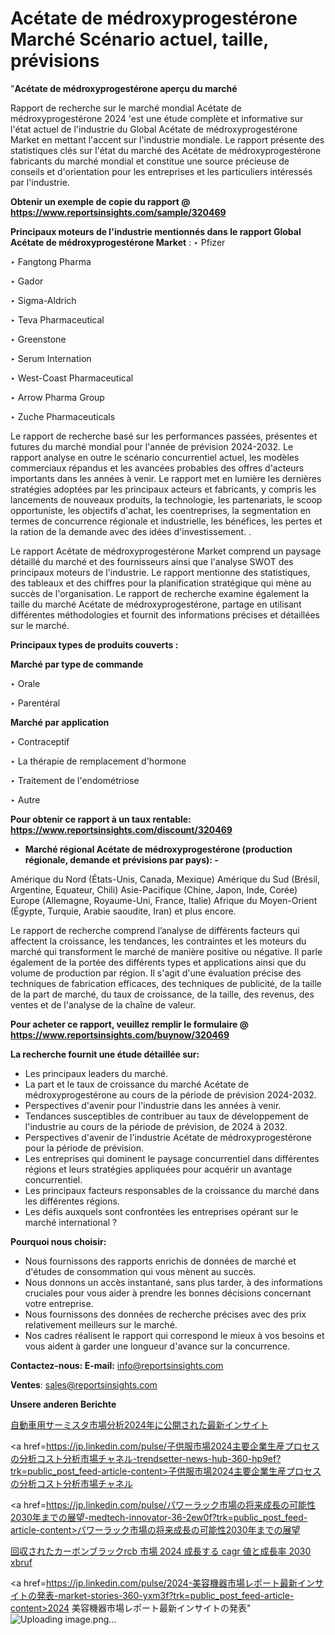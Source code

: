 # Acétate de médroxyprogestérone Marché Scénario actuel, taille, prévisions

"<strong>Acétate de médroxyprogestérone aperçu du marché</strong>

Rapport de recherche sur le marché mondial Acétate de médroxyprogestérone 2024 'est une étude complète et informative sur l'état actuel de l'industrie du Global Acétate de médroxyprogestérone Market en mettant l'accent sur l'industrie mondiale. Le rapport présente des statistiques clés sur l'état du marché des Acétate de médroxyprogestérone fabricants du marché mondial et constitue une source précieuse de conseils et d'orientation pour les entreprises et les particuliers intéressés par l'industrie.

<strong>Obtenir un exemple de copie du rapport @ <a href=https://www.reportsinsights.com/sample/320469>https://www.reportsinsights.com/sample/320469</a></strong>

<strong>Principaux moteurs de l'industrie mentionnés dans le rapport Global Acétate de médroxyprogestérone Market</strong> :
‣ Pfizer

‣ Fangtong Pharma

‣ Gador

‣ Sigma-Aldrich

‣ Teva Pharmaceutical

‣ Greenstone

‣ Serum Internation

‣ West-Coast Pharmaceutical

‣ Arrow Pharma Group

‣ Zuche Pharmaceuticals

Le rapport de recherche basé sur les performances passées, présentes et futures du marché mondial pour l'année de prévision 2024-2032. Le rapport analyse en outre le scénario concurrentiel actuel, les modèles commerciaux répandus et les avancées probables des offres d'acteurs importants dans les années à venir. Le rapport met en lumière les dernières stratégies adoptées par les principaux acteurs et fabricants, y compris les lancements de nouveaux produits, la technologie, les partenariats, le scoop opportuniste, les objectifs d'achat, les coentreprises, la segmentation en termes de concurrence régionale et industrielle, les bénéfices, les pertes et la ration de la demande avec des idées d'investissement. .

Le rapport Acétate de médroxyprogestérone Market comprend un paysage détaillé du marché et des fournisseurs ainsi que l'analyse SWOT des principaux moteurs de l'industrie. Le rapport mentionne des statistiques, des tableaux et des chiffres pour la planification stratégique qui mène au succès de l'organisation. Le rapport de recherche examine également la taille du marché Acétate de médroxyprogestérone, partage en utilisant différentes méthodologies et fournit des informations précises et détaillées sur le marché.

<strong>Principaux types de produits couverts :</strong>

<strong>Marché par type de commande</Strong>

‣ Orale

‣ Parentéral

<strong>Marché par application</Strong>

‣ Contraceptif

‣ La thérapie de remplacement d'hormone

‣ Traitement de l'endométriose

‣ Autre

<strong>Pour obtenir ce rapport à un taux rentable: <a href=https://www.reportsinsights.com/discount/320469>https://www.reportsinsights.com/discount/320469</a></strong>
<ul>
  <li><strong>Marché régional Acétate de médroxyprogestérone (production régionale, demande et prévisions par pays): -</strong></li>
</ul>
Amérique du Nord (États-Unis, Canada, Mexique)
Amérique du Sud (Brésil, Argentine, Equateur, Chili)
Asie-Pacifique (Chine, Japon, Inde, Corée)
Europe (Allemagne, Royaume-Uni, France, Italie)
Afrique du Moyen-Orient (Égypte, Turquie, Arabie saoudite, Iran) et plus encore.

Le rapport de recherche comprend l’analyse de différents facteurs qui affectent la croissance, les tendances, les contraintes et les moteurs du marché qui transforment le marché de manière positive ou négative. Il parle également de la portée des différents types et applications ainsi que du volume de production par région. Il s'agit d'une évaluation précise des techniques de fabrication efficaces, des techniques de publicité, de la taille de la part de marché, du taux de croissance, de la taille, des revenus, des ventes et de l'analyse de la chaîne de valeur.

<strong>Pour acheter ce rapport, veuillez remplir le formulaire @   <a href=https://www.reportsinsights.com/buynow/320469>https://www.reportsinsights.com/buynow/320469</a></strong>

<strong>La recherche fournit une étude détaillée sur:</strong>
<ul>
  <li>Les principaux leaders du marché.</li>
  <li>La part et le taux de croissance du marché Acétate de médroxyprogestérone au cours de la période de prévision 2024-2032.</li>
  <li>Perspectives d'avenir pour l'industrie dans les années à venir.</li>
  <li>Tendances susceptibles de contribuer au taux de développement de l'industrie au cours de la période de prévision, de 2024 à 2032.</li>
  <li>Perspectives d'avenir de l'industrie Acétate de médroxyprogestérone pour la période de prévision.</li>
  <li>Les entreprises qui dominent le paysage concurrentiel dans différentes régions et leurs stratégies appliquées pour acquérir un avantage concurrentiel.</li>
  <li>Les principaux facteurs responsables de la croissance du marché dans les différentes régions.</li>
  <li>Les défis auxquels sont confrontées les entreprises opérant sur le marché international ?</li>
</ul>
<strong>Pourquoi nous choisir:</strong>
<ul>
  <li>Nous fournissons des rapports enrichis de données de marché et d'études de consommation qui vous mènent au succès.</li>
  <li>Nous donnons un accès instantané, sans plus tarder, à des informations cruciales pour vous aider à prendre les bonnes décisions concernant votre entreprise.</li>
  <li>Nous fournissons des données de recherche précises avec des prix relativement meilleurs sur le marché.</li>
  <li>Nos cadres réalisent le rapport qui correspond le mieux à vos besoins et vous aident à garder une longueur d'avance sur la concurrence.</li>
</ul>
<strong>Contactez-nous:
</strong><strong>E-mail:</strong> <a href=mailto:info@reportsinsights.com>info@reportsinsights.com</a>

<strong>Ventes</strong>: <a href=mailto:sales@reportsinsights.com>sales@reportsinsights.com</a>

<strong>Unsere anderen Berichte</strong>

<a href=https://www.linkedin.com/pulse/自動車用サーミスタ市場分析2024年に公開された最新インサイト-healthscope-news-245-lixgf/>自動車用サーミスタ市場分析2024年に公開された最新インサイト</a>

<a href=https://jp.linkedin.com/pulse/子供服市場2024主要企業生産プロセスの分析コスト分析市場チャネル-trendsetter-news-hub-360-hp9ef?trk=public_post_feed-article-content>子供服市場2024主要企業生産プロセスの分析コスト分析市場チャネル</a>

<a href=https://jp.linkedin.com/pulse/パワーラック市場の将来成長の可能性2030年までの展望-medtech-innovator-36-2ew0f?trk=public_post_feed-article-content>パワーラック市場の将来成長の可能性2030年までの展望</a>

<a href=https://www.linkedin.com/pulse/回収されたカーボンブラックrcb-市場-2024-成長する-cagr-値と成長率-2030-xbruf/>回収されたカーボンブラックrcb 市場 2024 成長する cagr 値と成長率 2030 xbruf</a>

<a href=https://jp.linkedin.com/pulse/2024-美容機器市場レポート最新インサイトの発表-market-stories-360-yxm3f?trk=public_post_feed-article-content>2024 美容機器市場レポート最新インサイトの発表</a>"
![Uploading image.png…]()
